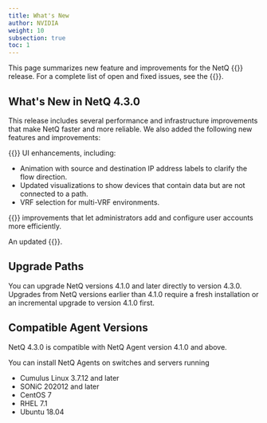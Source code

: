 ```yaml
---
title: What's New
author: NVIDIA
weight: 10
subsection: true
toc: 1
---
```


This page summarizes new feature and improvements for the NetQ {{<version>}} release. For a complete list of open and fixed issues, see the {{<link title="NVIDIA NetQ 4.3 Release Notes" text="release notes">}}.

<!-- vale off -->
## What's New in NetQ 4.3.0
<!-- vale on -->

This release includes several performance and infrastructure improvements that make NetQ faster and more reliable. We also added the following new features and improvements:

{{<link title="Flow Analysis" text="Flow analysis">}} UI enhancements, including:

- Animation with source and destination IP address labels to clarify the flow direction.
- Updated visualizations to show devices that contain data but are not connected to a path.
- VRF selection for multi-VRF environments.

{{<link title="SSO Authentication" text="SSO configuration">}} improvements that let administrators add and configure user accounts more efficiently.

An updated {{<exlink url="https://docs.nvidia.com/networking-ethernet-software/knowledge-base/Support/Licensing/NetQ-Cookie-Policy/" text="cookie policy">}}.

## Upgrade Paths

You can upgrade NetQ versions 4.1.0 and later directly to version 4.3.0. Upgrades from NetQ versions earlier than 4.1.0 require a fresh installation or an incremental upgrade to version 4.1.0 first.
## Compatible Agent Versions

NetQ 4.3.0 is compatible with NetQ Agent version 4.1.0 and above. 

You can install NetQ Agents on switches and servers running

- Cumulus Linux 3.7.12 and later
- SONiC 202012 and later
- CentOS 7
- RHEL 7.1
- Ubuntu 18.04


